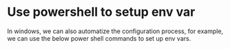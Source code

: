 # Use powershell to setup env var

In windows, we can also automatize the configuration process, for example, we can use the below power shell commands to 
set up env vars.

[Environment]::SetEnvironmentVariable('Foo','Bar')